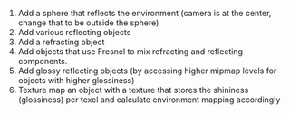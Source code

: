 1. Add a sphere that reflects the environment (camera is at the center, change that to be outside the sphere)
1. Add various reflecting objects
1. Add a refracting object
1. Add objects that use Fresnel to mix refracting and reflecting components.
1. Add glossy reflecting objects (by accessing higher mipmap levels for objects with higher glossiness)
1. Texture map an object with a texture that stores the shininess (glossiness) per texel and calculate environment mapping accordingly 
